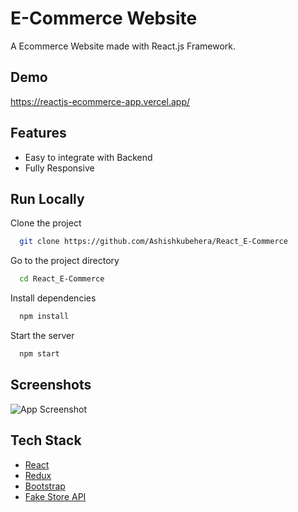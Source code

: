 # E-Commerce Website

A Ecommerce Website made with React.js Framework.


## Demo

https://reactjs-ecommerce-app.vercel.app/


## Features

- Easy to integrate with Backend
- Fully Responsive


## Run Locally

Clone the project

```bash
  git clone https://github.com/Ashishkubehera/React_E-Commerce
```

Go to the project directory

```bash
  cd React_E-Commerce
```

Install dependencies

```bash
  npm install
```

Start the server

```bash
  npm start
```


## Screenshots

![App Screenshot](https://i.ibb.co/fQ293tm/image.png)


## Tech Stack

* [React](https://reactjs.org/)
* [Redux](https://redux.js.org/)
* [Bootstrap](https://getbootstrap.com/)
* [Fake Store API](https://fakestoreapi.com/)


